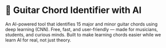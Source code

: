# 🎸 Guitar Chord Identifier with AI

An AI-powered tool that identifies 15 major and minor guitar chords using deep learning (CNN).
Free, fast, and user-friendly — made for musicians, students, and curious minds.
Built to make learning chords easier while we learn AI for real, not just theory.

